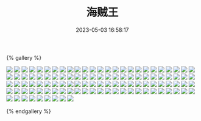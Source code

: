 ﻿---
title: 海贼王
date: 2023-05-03 16:58:17
comments: false
---

{% gallery %}

![](https://wangjinglun.oss-cn-beijing.aliyuncs.com/images/One_piece/1.jpg)
![](https://wangjinglun.oss-cn-beijing.aliyuncs.com/images/One_piece/2.jpg)
![](https://wangjinglun.oss-cn-beijing.aliyuncs.com/images/One_piece/3.jpg)
![](https://wangjinglun.oss-cn-beijing.aliyuncs.com/images/One_piece/4.jpg)
![](https://wangjinglun.oss-cn-beijing.aliyuncs.com/images/One_piece/5.jpg)
![](https://wangjinglun.oss-cn-beijing.aliyuncs.com/images/One_piece/7.jpg)
![](https://wangjinglun.oss-cn-beijing.aliyuncs.com/images/One_piece/8.jpg)
![](https://wangjinglun.oss-cn-beijing.aliyuncs.com/images/One_piece/9.jpg)
![](https://wangjinglun.oss-cn-beijing.aliyuncs.com/images/One_piece/10.jpg)
![](https://wangjinglun.oss-cn-beijing.aliyuncs.com/images/One_piece/11.jpg)
![](https://wangjinglun.oss-cn-beijing.aliyuncs.com/images/One_piece/12.jpg)
![](https://wangjinglun.oss-cn-beijing.aliyuncs.com/images/One_piece/13.jpg)
![](https://wangjinglun.oss-cn-beijing.aliyuncs.com/images/One_piece/14.jpg)
![](https://wangjinglun.oss-cn-beijing.aliyuncs.com/images/One_piece/15.jpg)
![](https://wangjinglun.oss-cn-beijing.aliyuncs.com/images/One_piece/16.jpg)
![](https://wangjinglun.oss-cn-beijing.aliyuncs.com/images/One_piece/17.jpg)
![](https://wangjinglun.oss-cn-beijing.aliyuncs.com/images/One_piece/18.jpg)
![](https://wangjinglun.oss-cn-beijing.aliyuncs.com/images/One_piece/19.jpg)
![](https://wangjinglun.oss-cn-beijing.aliyuncs.com/images/One_piece/20.jpg)
![](https://wangjinglun.oss-cn-beijing.aliyuncs.com/images/One_piece/21.jpg)
![](https://wangjinglun.oss-cn-beijing.aliyuncs.com/images/One_piece/22.jpg)
![](https://wangjinglun.oss-cn-beijing.aliyuncs.com/images/One_piece/23.jpg)
![](https://wangjinglun.oss-cn-beijing.aliyuncs.com/images/One_piece/24.jpg)
![](https://wangjinglun.oss-cn-beijing.aliyuncs.com/images/One_piece/25.jpg)
![](https://wangjinglun.oss-cn-beijing.aliyuncs.com/images/One_piece/26.jpg)
![](https://wangjinglun.oss-cn-beijing.aliyuncs.com/images/One_piece/27.jpg)
![](https://wangjinglun.oss-cn-beijing.aliyuncs.com/images/One_piece/28.jpg)
![](https://wangjinglun.oss-cn-beijing.aliyuncs.com/images/One_piece/29.jpg)
![](https://wangjinglun.oss-cn-beijing.aliyuncs.com/images/One_piece/30.jpg)
![](https://wangjinglun.oss-cn-beijing.aliyuncs.com/images/One_piece/31.jpg)
![](https://wangjinglun.oss-cn-beijing.aliyuncs.com/images/One_piece/32.jpg)
![](https://wangjinglun.oss-cn-beijing.aliyuncs.com/images/One_piece/33.jpg)
![](https://wangjinglun.oss-cn-beijing.aliyuncs.com/images/One_piece/34.jpg)
![](https://wangjinglun.oss-cn-beijing.aliyuncs.com/images/One_piece/35.jpg)
![](https://wangjinglun.oss-cn-beijing.aliyuncs.com/images/One_piece/36.jpg)
![](https://wangjinglun.oss-cn-beijing.aliyuncs.com/images/One_piece/37.jpg)
![](https://wangjinglun.oss-cn-beijing.aliyuncs.com/images/One_piece/38.jpg)
![](https://wangjinglun.oss-cn-beijing.aliyuncs.com/images/One_piece/39.jpg)
![](https://wangjinglun.oss-cn-beijing.aliyuncs.com/images/One_piece/40.jpg)
![](https://wangjinglun.oss-cn-beijing.aliyuncs.com/images/One_piece/41.jpg)
![](https://wangjinglun.oss-cn-beijing.aliyuncs.com/images/One_piece/42.jpg)
![](https://wangjinglun.oss-cn-beijing.aliyuncs.com/images/One_piece/43.jpg)
![](https://wangjinglun.oss-cn-beijing.aliyuncs.com/images/One_piece/44.jpg)
![](https://wangjinglun.oss-cn-beijing.aliyuncs.com/images/One_piece/45.jpg)
![](https://wangjinglun.oss-cn-beijing.aliyuncs.com/images/One_piece/46.jpg)
![](https://wangjinglun.oss-cn-beijing.aliyuncs.com/images/One_piece/47.jpg)
![](https://wangjinglun.oss-cn-beijing.aliyuncs.com/images/One_piece/48.jpg)
![](https://wangjinglun.oss-cn-beijing.aliyuncs.com/images/One_piece/49.jpg)
![](https://wangjinglun.oss-cn-beijing.aliyuncs.com/images/One_piece/50.jpg)
![](https://wangjinglun.oss-cn-beijing.aliyuncs.com/images/One_piece/51.jpg)
![](https://wangjinglun.oss-cn-beijing.aliyuncs.com/images/One_piece/52.jpg)
![](https://wangjinglun.oss-cn-beijing.aliyuncs.com/images/One_piece/53.jpg)
![](https://wangjinglun.oss-cn-beijing.aliyuncs.com/images/One_piece/54.jpg)
![](https://wangjinglun.oss-cn-beijing.aliyuncs.com/images/One_piece/55.jpg)
![](https://wangjinglun.oss-cn-beijing.aliyuncs.com/images/One_piece/56.jpg)
![](https://wangjinglun.oss-cn-beijing.aliyuncs.com/images/One_piece/57.jpg)
![](https://wangjinglun.oss-cn-beijing.aliyuncs.com/images/One_piece/58.jpg)
![](https://wangjinglun.oss-cn-beijing.aliyuncs.com/images/One_piece/59.jpg)
![](https://wangjinglun.oss-cn-beijing.aliyuncs.com/images/One_piece/60.jpg)
![](https://wangjinglun.oss-cn-beijing.aliyuncs.com/images/One_piece/61.jpg)
![](https://wangjinglun.oss-cn-beijing.aliyuncs.com/images/One_piece/62.jpg)
![](https://wangjinglun.oss-cn-beijing.aliyuncs.com/images/One_piece/63.jpg)
![](https://wangjinglun.oss-cn-beijing.aliyuncs.com/images/One_piece/64.jpg)
![](https://wangjinglun.oss-cn-beijing.aliyuncs.com/images/One_piece/65.jpg)
![](https://wangjinglun.oss-cn-beijing.aliyuncs.com/images/One_piece/66.jpg)
![](https://wangjinglun.oss-cn-beijing.aliyuncs.com/images/One_piece/67.jpg)
![](https://wangjinglun.oss-cn-beijing.aliyuncs.com/images/One_piece/68.jpg)
![](https://wangjinglun.oss-cn-beijing.aliyuncs.com/images/One_piece/69.jpg)
![](https://wangjinglun.oss-cn-beijing.aliyuncs.com/images/One_piece/70.jpg)
![](https://wangjinglun.oss-cn-beijing.aliyuncs.com/images/One_piece/71.jpg)
![](https://wangjinglun.oss-cn-beijing.aliyuncs.com/images/One_piece/72.jpg)
![](https://wangjinglun.oss-cn-beijing.aliyuncs.com/images/One_piece/73.jpg)
![](https://wangjinglun.oss-cn-beijing.aliyuncs.com/images/One_piece/74.jpg)
![](https://wangjinglun.oss-cn-beijing.aliyuncs.com/images/One_piece/75.jpg)
![](https://wangjinglun.oss-cn-beijing.aliyuncs.com/images/One_piece/76.jpg)
![](https://wangjinglun.oss-cn-beijing.aliyuncs.com/images/One_piece/77.jpg)
![](https://wangjinglun.oss-cn-beijing.aliyuncs.com/images/One_piece/78.jpg)
![](https://wangjinglun.oss-cn-beijing.aliyuncs.com/images/One_piece/79.jpg)
![](https://wangjinglun.oss-cn-beijing.aliyuncs.com/images/One_piece/80.jpg)
![](https://wangjinglun.oss-cn-beijing.aliyuncs.com/images/One_piece/81.jpg)
![](https://wangjinglun.oss-cn-beijing.aliyuncs.com/images/One_piece/82.jpg)
![](https://wangjinglun.oss-cn-beijing.aliyuncs.com/images/One_piece/83.jpg)
![](https://wangjinglun.oss-cn-beijing.aliyuncs.com/images/One_piece/84.jpg)
![](https://wangjinglun.oss-cn-beijing.aliyuncs.com/images/One_piece/85.jpg)
![](https://wangjinglun.oss-cn-beijing.aliyuncs.com/images/One_piece/86.jpg)
![](https://wangjinglun.oss-cn-beijing.aliyuncs.com/images/One_piece/87.jpg)
![](https://wangjinglun.oss-cn-beijing.aliyuncs.com/images/One_piece/88.jpg)
![](https://wangjinglun.oss-cn-beijing.aliyuncs.com/images/One_piece/89.jpg)
![](https://wangjinglun.oss-cn-beijing.aliyuncs.com/images/One_piece/90.jpg)
![](https://wangjinglun.oss-cn-beijing.aliyuncs.com/images/One_piece/91.jpg)
![](https://wangjinglun.oss-cn-beijing.aliyuncs.com/images/One_piece/92.jpg)
![](https://wangjinglun.oss-cn-beijing.aliyuncs.com/images/One_piece/93.jpg)
![](https://wangjinglun.oss-cn-beijing.aliyuncs.com/images/One_piece/94.jpg)
![](https://wangjinglun.oss-cn-beijing.aliyuncs.com/images/One_piece/95.jpg)
![](https://wangjinglun.oss-cn-beijing.aliyuncs.com/images/One_piece/96.jpg)
![](https://wangjinglun.oss-cn-beijing.aliyuncs.com/images/One_piece/97.jpg)
![](https://wangjinglun.oss-cn-beijing.aliyuncs.com/images/One_piece/98.jpg)
![](https://wangjinglun.oss-cn-beijing.aliyuncs.com/images/One_piece/99.jpg)
![](https://wangjinglun.oss-cn-beijing.aliyuncs.com/images/One_piece/100.jpg)
![](https://wangjinglun.oss-cn-beijing.aliyuncs.com/images/One_piece/101.jpg)
![](https://wangjinglun.oss-cn-beijing.aliyuncs.com/images/One_piece/102.jpg)
![](https://wangjinglun.oss-cn-beijing.aliyuncs.com/images/One_piece/103.jpg)
![](https://wangjinglun.oss-cn-beijing.aliyuncs.com/images/One_piece/104.jpg)
![](https://wangjinglun.oss-cn-beijing.aliyuncs.com/images/One_piece/105.jpg)
![](https://wangjinglun.oss-cn-beijing.aliyuncs.com/images/One_piece/106.jpg)
![](https://wangjinglun.oss-cn-beijing.aliyuncs.com/images/One_piece/107.jpg)
![](https://wangjinglun.oss-cn-beijing.aliyuncs.com/images/One_piece/108.jpg)
![](https://wangjinglun.oss-cn-beijing.aliyuncs.com/images/One_piece/109.jpg)
![](https://wangjinglun.oss-cn-beijing.aliyuncs.com/images/One_piece/110.jpg)

{% endgallery %}
